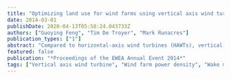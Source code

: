 ```yaml
---
title: "Optimizing land use for wind farms using vertical axis wind turbines"
date: 2014-03-01
publishDate: 2020-04-13T05:58:24.043733Z
authors: ["Guoying Feng", "Tim De Troyer", "Mark Runacres"]
publication_types: ["1"]
abstract: "Compared to horizontal-axis wind turbines (HAWTs), vertical-axis wind turbines (VAWTs) exhibit a different behaviour when built in tight arrays. In this research we build a model based on a free vortex model and empirical wake models, which are the Jensen wake model and multiple wakes combination models. The Jensen wake model and multiple wakes combination models are used to calculate the power production of wind farms, where the power output of single turbine is calculated using the free vortex model at a given wind speed and wind direction. The simulation results are compared with the field test results from a literature. The goal is to investigate the main factors impacting the power density of wind farms of VAWT pairs. The results indicate that the power density of wind farms using VAWTs could be much higher than existing wind farms, mainly because of enhanced power performance of closely-spaced counter-rotating VAWT pairs and because of large height-diameter-ratio of VAWTs. However, wind direction has a crucial influence on the power production of wind farms using turbine pairs."
featured: false
publication: "*Proceedings of the EWEA Annual Event 2014*"
tags: ["Vertical axis wind turbine", "Wind farm power density", "Wake model"]
---
```


